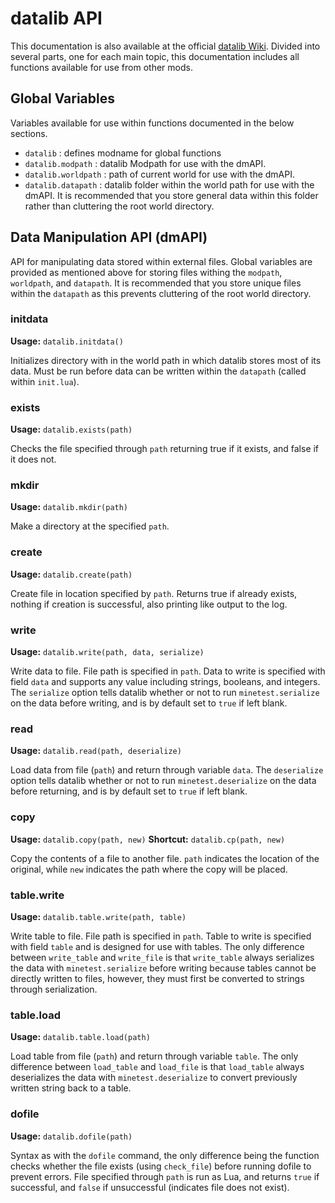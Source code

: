 # datalib API
This documentation is also available at the official [datalib Wiki](http://208.69.243.45:3000/octacian/datalib/wiki). Divided into several parts, one for each main topic, this documentation includes all functions available for use from other mods.

## Global Variables
Variables available for use within functions documented in the below sections.

* `datalib` : defines modname for global functions
* `datalib.modpath` : datalib Modpath for use with the dmAPI.
* `datalib.worldpath` : path of current world for use with the dmAPI.
* `datalib.datapath` : datalib folder within the world path for use with the dmAPI. It is recommended that you store general data within this folder rather than cluttering the root world directory.

## Data Manipulation API (dmAPI)
API for manipulating data stored within external files. Global variables are provided as mentioned above for storing files withing the `modpath`, `worldpath`, and `datapath`. It is recommended that you store unique files within the `datapath` as this prevents cluttering of the root world directory.

### initdata
**Usage:** `datalib.initdata()`

Initializes directory with in the world path in which datalib stores most of its data. Must be run before data can be written within the `datapath` (called within `init.lua`).

### exists
**Usage:** `datalib.exists(path)`

Checks the file specified through `path` returning true if it exists, and false if it does not.

### mkdir
**Usage:** `datalib.mkdir(path)`

Make a directory at the specified `path`.

### create
**Usage:** `datalib.create(path)`

Create file in location specified by `path`. Returns true if already exists, nothing if creation is successful, also printing like output to the log.

### write
**Usage:** `datalib.write(path, data, serialize)`

Write data to file. File path is specified in `path`. Data to write is specified with field `data` and supports any value including strings, booleans, and integers. The `serialize` option tells datalib whether or not to run `minetest.serialize` on the data before writing, and is by default set to `true` if left blank.

### read
**Usage:** `datalib.read(path, deserialize)`

Load data from file (`path`) and return through variable `data`. The `deserialize` option tells datalib whether or not to run `minetest.deserialize` on the data before returning, and is by default set to `true` if left blank.

### copy
**Usage:** `datalib.copy(path, new)`
**Shortcut:** `datalib.cp(path, new)`

Copy the contents of a file to another file. `path` indicates the location of the original, while `new` indicates the path where the copy will be placed.

### table.write
**Usage:** `datalib.table.write(path, table)`

Write table to file. File path is specified in `path`. Table to write is specified with field `table` and is designed for use with tables. The only difference between `write_table` and `write_file` is that `write_table` always serializes the data with `minetest.serialize` before writing because tables cannot be directly written to files, however, they must first be converted to strings through serialization.

### table.load
**Usage:** `datalib.table.load(path)`

Load table from file (`path`) and return through variable `table`. The only difference between `load_table` and `load_file` is that `load_table` always deserializes the data with `minetest.deserialize` to convert previously written string back to a table.

### dofile
**Usage:** `datalib.dofile(path)`

Syntax as with the `dofile` command, the only difference being the function checks whether the file exists (using `check_file`) before running dofile to prevent errors. File specified through `path` is run as Lua, and returns `true` if successful, and `false` if unsuccessful (indicates file does not exist).

